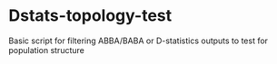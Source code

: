 # Dstats-topology-test
Basic script for filtering ABBA/BABA or D-statistics outputs to test for population structure
